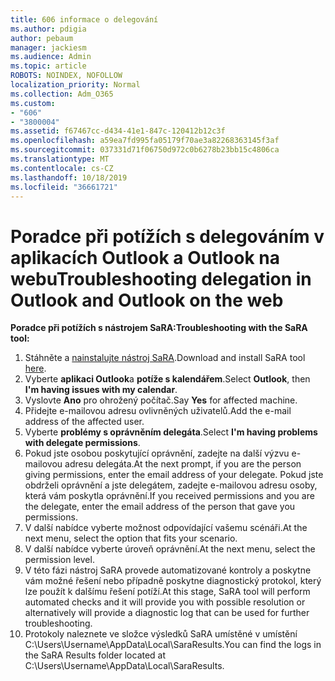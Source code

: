 ```yaml
---
title: 606 informace o delegování
ms.author: pdigia
author: pebaum
manager: jackiesm
ms.audience: Admin
ms.topic: article
ROBOTS: NOINDEX, NOFOLLOW
localization_priority: Normal
ms.collection: Adm_O365
ms.custom:
- "606"
- "3800004"
ms.assetid: f67467cc-d434-41e1-847c-120412b12c3f
ms.openlocfilehash: a59ea7fd995fa05179f70ae3a82268363145f3af
ms.sourcegitcommit: 037331d71f06750d972c0b6278b23bb15c4806ca
ms.translationtype: MT
ms.contentlocale: cs-CZ
ms.lasthandoff: 10/18/2019
ms.locfileid: "36661721"
---
```

# <a name="troubleshooting-delegation-in-outlook-and-outlook-on-the-web"></a><span data-ttu-id="06757-102">Poradce při potížích s delegováním v aplikacích Outlook a Outlook na webu</span><span class="sxs-lookup"><span data-stu-id="06757-102">Troubleshooting delegation in Outlook and Outlook on the web</span></span>

<span data-ttu-id="06757-103">**Poradce při potížích s nástrojem SaRA:**</span><span class="sxs-lookup"><span data-stu-id="06757-103">**Troubleshooting with the SaRA tool:**</span></span>

1. <span data-ttu-id="06757-104">Stáhněte a [nainstalujte nástroj SaRA](https://aka.ms/SaRA-SkypeForBusinessSignIn).</span><span class="sxs-lookup"><span data-stu-id="06757-104">Download and install SaRA tool [here](https://aka.ms/SaRA-SkypeForBusinessSignIn).</span></span>
1. <span data-ttu-id="06757-105">Vyberte **aplikaci Outlook**a **potíže s kalendářem**.</span><span class="sxs-lookup"><span data-stu-id="06757-105">Select **Outlook**, then **I'm having issues with my calendar**.</span></span>
1. <span data-ttu-id="06757-106">Vyslovte **Ano** pro ohrožený počítač.</span><span class="sxs-lookup"><span data-stu-id="06757-106">Say **Yes** for affected machine.</span></span>
1. <span data-ttu-id="06757-107">Přidejte e-mailovou adresu ovlivněných uživatelů.</span><span class="sxs-lookup"><span data-stu-id="06757-107">Add the e-mail address of the affected user.</span></span>
1. <span data-ttu-id="06757-108">Vyberte **problémy s oprávněním delegáta**.</span><span class="sxs-lookup"><span data-stu-id="06757-108">Select **I'm having problems with delegate permissions**.</span></span>
1. <span data-ttu-id="06757-109">Pokud jste osobou poskytující oprávnění, zadejte na další výzvu e-mailovou adresu delegáta.</span><span class="sxs-lookup"><span data-stu-id="06757-109">At the next prompt, if you are the person giving permissions, enter the email address of your delegate.</span></span> <span data-ttu-id="06757-110">Pokud jste obdrželi oprávnění a jste delegátem, zadejte e-mailovou adresu osoby, která vám poskytla oprávnění.</span><span class="sxs-lookup"><span data-stu-id="06757-110">If you received permissions and you are the delegate, enter the email address of the person that gave you permissions.</span></span>
1. <span data-ttu-id="06757-111">V další nabídce vyberte možnost odpovídající vašemu scénáři.</span><span class="sxs-lookup"><span data-stu-id="06757-111">At the next menu, select the option that fits your scenario.</span></span>
1. <span data-ttu-id="06757-112">V další nabídce vyberte úroveň oprávnění.</span><span class="sxs-lookup"><span data-stu-id="06757-112">At the next menu, select the permission level.</span></span>
1. <span data-ttu-id="06757-113">V této fázi nástroj SaRA provede automatizované kontroly a poskytne vám možné řešení nebo případně poskytne diagnostický protokol, který lze použít k dalšímu řešení potíží.</span><span class="sxs-lookup"><span data-stu-id="06757-113">At this stage, SaRA tool will perform automated checks and it will provide you with possible resolution or alternatively will provide a diagnostic log that can be used for further troubleshooting.</span></span>
1. <span data-ttu-id="06757-114">Protokoly naleznete ve složce výsledků SaRA umístěné v umístění C:\Users\Username\AppData\Local\SaraResults.</span><span class="sxs-lookup"><span data-stu-id="06757-114">You can find the logs in the SaRA Results folder located at C:\Users\Username\AppData\Local\SaraResults.</span></span>
